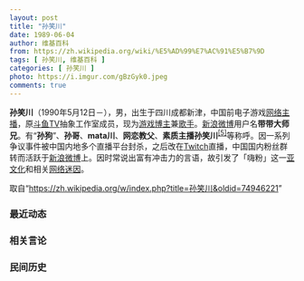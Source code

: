 ```yaml
---
layout: post
title: "孙笑川"
date: 1989-06-04
author: 维基百科
from: https://zh.wikipedia.org/wiki/%E5%AD%99%E7%AC%91%E5%B7%9D
tags: [ 孙笑川, 维基百科 ]
categories: [ 孙笑川 ]
photo: https://i.imgur.com/gBzGyk0.jpeg
comments: true
---
```

<div class="mw-parser-output">
<div id="noteTA-ec7dba8d" class="noteTA"><div class="noteTA-local"><div data-noteta-code="zh-cn:emoji; zh-tw:表情圖示; zh-hk:表情圖標;"></div><div data-noteta-code="zh-cn:二维码; zh-tw:QR碼;"></div><div data-noteta-code="zh-cn:视频; zh-tw:影片;"></div></div></div>

<p><b>孙笑川</b>（1990年5月12日<span class="useeditintro" title="Template:BLP editintro">－</span>），男，出生于四川成都新津，中国前电子游戏<a href="/wiki/%E7%BD%91%E7%BB%9C%E4%B8%BB%E6%92%AD" class="mw-redirect" title="网络主播">网络主播</a>，原<a href="/wiki/%E6%96%97%E9%B1%BCTV" class="mw-redirect" title="斗鱼TV">斗鱼TV</a>抽象工作室成员，现为<a href="/wiki/%E5%8D%9A%E4%B8%BB" class="mw-redirect" title="博主">游戏博主</a>兼<a href="/wiki/%E6%AD%8C%E6%89%8B" title="歌手">歌手</a>。<a href="/wiki/%E6%96%B0%E6%B5%AA%E5%BE%AE%E5%8D%9A" title="新浪微博">新浪微博</a>用户名<b>带带大师兄</b>。有“<b>孙狗</b>”、<b>孙哥</b>、<b>mata川</b>、<b>网恋教父</b>、<b>素质主播孙笑川</b><sup id="cite_ref-5" class="reference"><a href="#cite_note-5">[5]</a></sup>等称呼。因一系列争议事件被中国内地多个直播平台封杀，之后改在<a href="/wiki/Twitch" title="Twitch">Twitch</a>直播，中国国内粉丝群转而活跃于<a href="/wiki/%E6%96%B0%E6%B5%AA%E5%BE%AE%E5%8D%9A" title="新浪微博">新浪微博</a>上。因时常说出富有冲击力的言语，故引发了「嗨粉」这一<a href="/wiki/%E4%BA%9A%E6%96%87%E5%8C%96" class="mw-redirect" title="亚文化">亚文化</a>和相关<a href="/wiki/%E7%B6%B2%E8%B7%AF%E8%BF%B7%E5%9B%A0" title="網路迷因">网络迷因</a>。
</p>
</div><noscript><img src="//zh.wikipedia.org/wiki/Special:CentralAutoLogin/start?type=1x1" alt="" title="" width="1" height="1" style="border: none; position: absolute;"></noscript>
<div class="printfooter" data-nosnippet="">取自“<a dir="ltr" href="https://zh.wikipedia.org/w/index.php?title=孙笑川&amp;oldid=74946221">https://zh.wikipedia.org/w/index.php?title=孙笑川&amp;oldid=74946221</a>”</div><div id="recent-news"><h3>最近动态</h3><ul></ul></div><div id="open-opinion"><h3>相关言论</h3><ul></ul></div><div id="mjls-record"><h3>民间历史</h3><ul></ul></div>